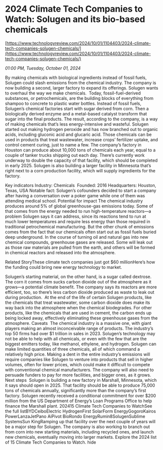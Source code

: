 # 2024 Climate Tech Companies to Watch: Solugen and its bio-based chemicals

[https://www.technologyreview.com/2024/10/01/1104403/2024-climate-tech-companies-solugen-chemicals/](https://www.technologyreview.com/2024/10/01/1104403/2024-climate-tech-companies-solugen-chemicals/)

*01:00 PM, Tuesday, October 01, 2024*

By making chemicals with biological ingredients instead of fossil fuels, Solugen could slash emissions from the chemical industry. The company is now building a second, larger factory to expand its offerings.  Solugen wants to overhaul the way we make chemicals.  Today, fossil-fuel-derived substances, or petrochemicals, are the building blocks of everything from shampoo to concrete to plastic water bottles. Instead of fossil fuels, Solugen’s chemical factories start with sugar derived from corn. Then a biologically derived enzyme and a metal-based catalyst transform that sugar into the final products. The result, according to the company, is a way of making chemicals that’s less energy-intensive and wasteful.  Solugen started out making hydrogen peroxide and has now branched out to organic acids, including gluconic acid and glucaric acid. Those chemicals can be used in products that treat wastewater, increase crops’ fertilizer uptake, and control cement curing, just to name a few. The company’s factory in Houston can produce about 10,000 tons of chemicals each year, equal to a couple of tanker trucks shipping out each day. There’s currently work underway to double the capacity of that facility, which should be completed in early 2025. Solugen is also building a larger facility in Minnesota that’s right next to a corn production facility, which will supply ingredients for the factory.

Key indicators   Industry: Chemicals  Founded: 2016 Headquarters: Houston, Texas, USA Notable fact: Solugen’s cofounders decided to start a company after having a conversation over a poker game while one of them was attending medical school.    Potential for impact The chemical industry produces around 5% of global greenhouse-gas emissions today. Some of that comes from the energy needed to run high-temperature reactors—a problem Solugen says it can address, since its reactions tend to run at much lower temperatures and require less energy than those required in traditional petrochemical manufacturing. But the other chunk of emissions comes from the fact that our chemicals often start out as fossil fuels buried deep underground. In the course of turning oil and natural gas into new chemical compounds, greenhouse gases are released. Some will leak out as those raw materials are pulled from the earth, and others will be formed in chemical reactors and released into the atmosphere.

Related StoryThese climate tech companies just got $60 millionHere’s how the funding could bring new energy technology to market.

Solugen’s starting material, on the other hand, is a sugar called dextrose. The corn it comes from sucks carbon dioxide out of the atmosphere as it grows—a potential climate benefit. The company says its reactors are more efficient, too, so there’s less carbon dioxide produced as waste to leak out during production.  At the end of the life of certain Solugen products, like the chemicals that treat wastewater, some carbon dioxide does make its way back into the atmosphere when the chemical biodegrades. For other products, like the chemicals that are used in cement, the carbon ends up being locked away, effectively eliminating these greenhouse gases from the atmosphere. Caveats  The chemical industry is a massive one, with giant players making an almost inconceivable range of products. The industry’s top 50 firms had over $1 trillion in sales in 2023. Solugen’s technology may not be able to help with all chemicals, or even with the few that are the biggest emitters today, like methanol, ethylene, and hydrogen. Solugen can make limited quantities of three chemicals, all of which command a relatively high price. Making a dent in the entire industry’s emissions will require companies like Solugen to venture into products that sell in higher volumes, often for lower prices, which could make it difficult to compete with conventional chemical manufacturers. The company will also need to persuade funders to pay for more facilities, and bigger ones, as it grows.  Next steps  Solugen is building a new factory in Marshall, Minnesota, which it says should open in 2025. That facility should be able to produce 75,000 tons of chemicals annually, significantly more than the company’s first factory. Solugen recently received a conditional commitment for over $200 million from the US Department of Energy’s Loan Programs Office to help finance the Marshall plant. 202415 Climate Tech Companies to WatchSee the full listBYDCeiboElectric HydrogenFirst SolarForm EnergyGogoroKairos PowerLanzaJetPano AiPivot BioRondo EnergyRumin8SolugenSublime SystemsSun KingRamping up that facility over the next couple of years will be a major step for Solugen. The company is also working to branch out from corn into new starting materials, including recycled ones, and launch new chemicals, eventually moving into larger markets. Explore the 2024 list of 15 Climate Tech Companies to Watch. hide

